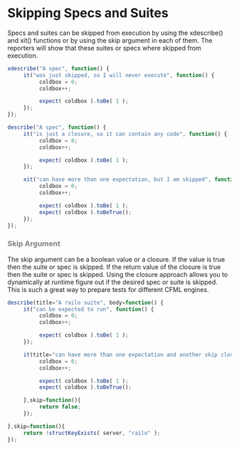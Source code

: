 # Skipping Specs and Suites
Specs and suites can be skipped from execution by using the xdescribe() and xit() functions or by using the skip argument in each of them. The reporters will show that these suites or specs where skipped from execution.

```javascript
xdescribe("A spec", function() {
     it("was just skipped, so I will never execute", function() {
          coldbox = 0;
          coldbox++;

          expect( coldbox ).toBe( 1 );
     });
});

describe("A spec", function() {
     it("is just a closure, so it can contain any code", function() {
          coldbox = 0;
          coldbox++;

          expect( coldbox ).toBe( 1 );
     });

     xit("can have more than one expectation, but I am skipped", function() {
          coldbox = 0;
          coldbox++;

          expect( coldbox ).toBe( 1 );
          expect( coldbox ).toBeTrue();
     });
});
```

<h3 style="color:grey">Skip Argument</h3>

The skip argument can be a boolean value or a closure. If the value is true then the suite or spec is skipped. If the return value of the closure is true then the suite or spec is skipped. Using the closure approach allows you to dynamically at runtime figure out if the desired spec or suite is skipped. This is such a great way to prepare tests for different CFML engines.

```javascript
describe(title="A railo suite", body=function() {
     it("can be expected to run", function() {
          coldbox = 0;
          coldbox++;

          expect( coldbox ).toBe( 1 );
     });

     it(title="can have more than one expectation and another skip closure", body=function() {
          coldbox = 0;
          coldbox++;

          expect( coldbox ).toBe( 1 );
          expect( coldbox ).toBeTrue();

     },skip=function(){
          return false;
     });

},skip=function(){
     return !structKeyExists( server, "railo" );
});
```


